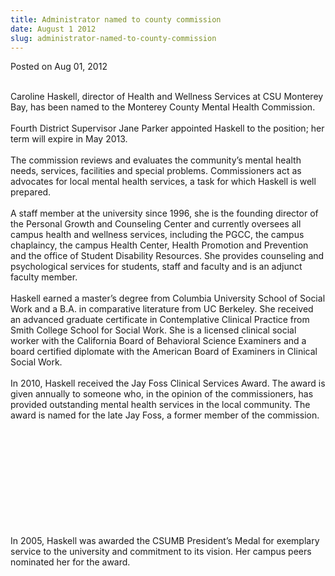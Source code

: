 ```yaml
---
title: Administrator named to county commission
date: August 1 2012
slug: administrator-named-to-county-commission
---
```


 



<span class="date">Posted on Aug 01, 2012    </span>
<p><br>
Caroline Haskell, director of Health and Wellness Services at CSU
Monterey Bay, has been named to the Monterey County Mental Health
Commission.<br>
<br>
Fourth District Supervisor Jane Parker appointed Haskell to the
position; her term will expire in May 2013.<br>
<br>
The commission reviews and evaluates the community&#x2019;s mental health
needs, services, facilities and special problems. Commissioners act
as advocates for local mental health services, a task for which
Haskell is well prepared.<br>
<br>
A staff member at the university since 1996, she is the founding
director of the Personal Growth and Counseling Center and currently
oversees all campus health and wellness services, including the
PGCC, the campus chaplaincy, the campus Health Center, Health
Promotion and Prevention and the office of Student Disability
Resources. She provides counseling and psychological services for
students, staff and faculty and is an adjunct faculty member.<br>
<br>
Haskell earned a master&#x2019;s degree from Columbia University School of
Social Work and a B.A. in comparative literature from UC Berkeley.
She received an advanced graduate certificate in Contemplative
Clinical Practice from Smith College School for Social Work. She is
a licensed clinical social worker with the California Board of
Behavioral Science Examiners and a board certified diplomate with
the American Board of Examiners in Clinical Social Work.<br>
<br>
In 2010, Haskell received the Jay Foss Clinical Services Award. The
award is given annually to someone who, in the opinion of the
commissioners, has provided outstanding mental health services in
the local community. The award is named for the late Jay Foss, a
former member of the commission.</br></br></br></br></br></br></br></br></br></br></br></p>
<p>In 2005, Haskell was awarded the CSUMB President&#x2019;s Medal for
exemplary service to the university and commitment to its vision.
Her campus peers nominated her for the award.</p>
<p><br>
&#xA0;</br></p>





```
